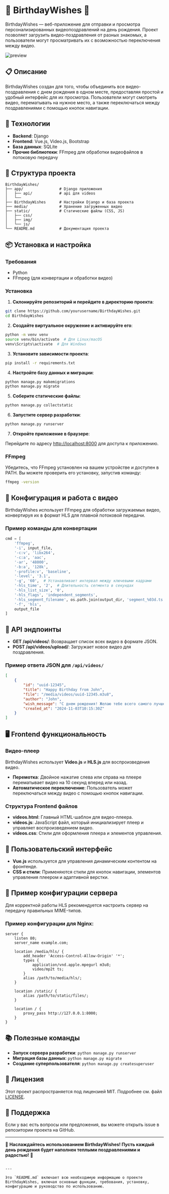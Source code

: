 
# 🎉 BirthdayWishes 🎉

BirthdayWishes — веб-приложение для отправки и просмотра персонализированных видеопоздравлений на день рождения. Проект позволяет загрузить видео-поздравления от разных знакомых, а пользователи могут просматривать их с возможностью переключения между видео.

![preview](assets/preview.gif)


## 📋 Описание

BirthdayWishes создан для того, чтобы объединить все видео-поздравления с днем рождения в одном месте, предоставляя простой и удобный интерфейс для их просмотра. Пользователи могут смотреть видео, перематывать на нужное место, а также переключаться между поздравлениями с помощью кнопок навигации.

## 🚀 Технологии

- **Backend**: Django
- **Frontend**: Vue.js, Video.js, Bootstrap
- **База данных**: SQLite
- **Прочие библиотеки**: FFmpeg для обработки видеофайлов в потоковую передачу

## 📂 Структура проекта

```plaintext
BirthdayWishes/
├── app/                # Django приложения
│   ├── api/            # api для videos
│   └── 
├── BirthdayWishes      # Настройки Django и база проекта
├── media/              # Хранение загруженных видео
├── static/             # Статические файлы (CSS, JS)
│   ├── css/
│   ├── img/
│   └── js/
└── README.md           # Документация проекта
```

## 📦 Установка и настройка

### Требования

- Python 
- FFmpeg (для конвертации и обработки видео)

### Установка

1. **Склонируйте репозиторий и перейдите в директорию проекта**:

 ```bash
 git clone https://github.com/yourusername/BirthdayWishes.git
 cd BirthdayWishes
 ```

2. **Создайте виртуальное окружение и активируйте его**:

 ```bash
 python -m venv venv
 source venv/bin/activate  # Для Linux/macOS
 venv\Scripts\activate  # Для Windows
 ```

3. **Установите зависимости проекта**:

 ```bash
 pip install -r requirements.txt
 ```

4. **Настройте базу данных и миграции**:

 ```bash
 python manage.py makemigrations
 python manage.py migrate
 ```

5. **Соберите статические файлы**:

 ```bash
 python manage.py collectstatic
 ```

6. **Запустите сервер разработки**:

 ```bash
 python manage.py runserver
 ```

7. **Откройте приложение в браузере**: 

 Перейдите по адресу [http://localhost:8000](http://localhost:8000) для доступа к приложению.

### FFmpeg

Убедитесь, что FFmpeg установлен на вашем устройстве и доступен в PATH. Вы можете проверить его установку, запустив команду:

```bash
ffmpeg -version
```

## 🔧 Конфигурация и работа с видео

BirthdayWishes использует FFmpeg для обработки загружаемых видео, конвертируя их в формат HLS для плавной потоковой передачи.

### Пример команды для конвертации

```python
cmd = [
    'ffmpeg',
    '-i', input_file,
    '-c:v', 'libx264',
    '-c:a', 'aac',
    '-ar', '48000',
    '-b:a', '128k',
    '-profile:v', 'baseline',
    '-level', '3.1',
    '-g', '60',  # Устанавливает интервал между ключевыми кадрами
    '-hls_time', '2',  # Длительность сегмента в секундах
    '-hls_list_size', '0',
    '-hls_flags', 'independent_segments',
    '-hls_segment_filename', os.path.join(output_dir, 'segment_%03d.ts'),
    '-f', 'hls',
    output_file
]
```

## 📖 API эндпоинты

- **GET /api/videos/**: Возвращает список всех видео в формате JSON.
- **POST /api/videos/upload/**: Загружает новое видео для поздравления.

### Пример ответа JSON для `/api/videos/`

```json
[
    {
        "id": "uuid-12345",
        "title": "Happy Birthday from John",
        "file": "/media/videos/uuid-12345.m3u8",
        "author": "John",
        "wish_message": "С днем рождения! Желаю тебе всего самого лучшего!",
        "created_at": "2024-11-03T10:15:30Z"
    }
]
```

## 🖥 Frontend функциональность

### Видео-плеер

BirthdayWishes использует **Video.js** и **HLS.js** для воспроизведения видео. 

- **Перемотка**: Двойное нажатие слева или справа на плеере перематывает видео на 10 секунд вперед или назад.
- **Автоматическое переключение**: Пользователь может переключаться между видео с помощью кнопок навигации.

### Структура Frontend файлов

- **videos.html**: Главный HTML-шаблон для видео-плеера.
- **videos.js**: JavaScript файл, который инициализирует плеер и управляет воспроизведением видео.
- **videos.css**: Стили для оформления плеера и элементов управления.

## 🎨 Пользовательский интерфейс

- **Vue.js** используется для управления динамическим контентом на фронтенде.
- **CSS и стили**: Применяются стили для кнопок навигации, элементов управления плеером и адаптивной верстки.

## 📝 Пример конфигурации сервера

Для корректной работы HLS рекомендуется настроить сервер на передачу правильных MIME-типов.

### Пример конфигурации для Nginx:

```nginx
server {
    listen 80;
    server_name example.com;

    location /media/hls/ {
        add_header 'Access-Control-Allow-Origin' '*';
        types {
            application/vnd.apple.mpegurl m3u8;
            video/mp2t ts;
        }
        alias /path/to/media/hls/;
    }

    location /static/ {
        alias /path/to/static/files/;
    }

    location / {
        proxy_pass http://127.0.0.1:8000;
    }
}
```

## 📚 Полезные команды

- **Запуск сервера разработки**: `python manage.py runserver`
- **Миграция базы данных**: `python manage.py migrate`
- **Создание суперпользователя**: `python manage.py createsuperuser`

## 📄 Лицензия

Этот проект распространяется под лицензией MIT. Подробнее см. файл [LICENSE](LICENSE).

## 💬 Поддержка

Если у вас есть вопросы или предложения, вы можете открыть issue в репозитории проекта на GitHub.

---

🎂 **Наслаждайтесь использованием BirthdayWishes! Пусть каждый день рождения будет наполнен теплыми поздравлениями и радостью!** 🎂
```

---

Это `README.md` включает всю необходимую информацию о проекте BirthdayWishes, включая основные функции, требования, установку, конфигурацию и руководство по использованию.
